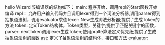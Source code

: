 hello Wizard
该编译器的结构如下：
main:      程序开始，调用repl的Start函数开始编译
repl：     允许用户输入代码并且调用lexer得到一个词法分析器,调用parser得到抽象语法树，调用evaluator求值
lexer:     New生成词法分析器;提供了生成Token的方法
token:     定义Token结构体，Token类型，关键字;提供了匹配关键字的函数，
parser:    nextToken调用lexer生成Token;使用pratte算法定义优先级;提供了生成抽象语法树的函数
ast:       定义了抽象语法树的结构体，接口和方法
evaluator: 